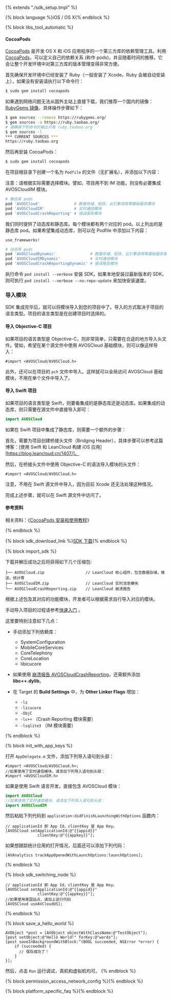
{% extends "./sdk_setup.tmpl" %}

{% block language %}iOS / OS X{% endblock %} 

{% block libs_tool_automatic %}

#### CocoaPods
[CocoaPods](http://www.cocoapods.org/) 是开发 OS X 和 iOS 应用程序的一个第三方库的依赖管理工具。利用 [CocoaPods](http://www.cocoapods.org/)，可以定义自己的依赖关系 (称作 pods)，并且随着时间的推移，它会让整个开发环境中对第三方库的版本管理变得非常方便。

首先确保开发环境中已经安装了 Ruby（一般安装了 Xcode，Ruby 会被自动安装上），如果没有安装请执行以下命令行：

```sh
$ sudo gem install cocoapods
```

如果遇到网络问题无法从国外主站上直接下载，我们推荐一个国内的镜像：[RubyGems 镜像](http://ruby.taobao.org/)，具体操作步骤如下：

```sh
$ gem sources --remove https://rubygems.org/
$ gem sources -a https://ruby.taobao.org/
# 请确保下列命令的输出只有 ruby.taobao.org
$ gem sources -l
*** CURRENT SOURCES ***
https://ruby.taobao.org
```

然后再安装 CocoaPods：

```sh
$ sudo gem install cocoapods
```

在项目根目录下创建一个名为 `Podfile` 的文件（无扩展名），并添加以下内容：

注意：请根据实际需要选择模块。譬如，项目用不到 IM 功能，则没有必要集成 AVOSCloudIM 模块。

```sh
# 静态库 pods
pod 'AVOSCloud'               # 数据存储，短信，云引擎调用等基础服务模块
pod 'AVOSCloudIM'             # 实时通信模块
pod 'AVOSCloudCrashReporting' # 错误报告模块
```

我们同时提供了动态库和静态库。每个模块都有两个对应的 pod。以上列出的是静态库 pod。如果希望集成动态库，则可以在 Podfile 中添加以下内容：

```sh
use_frameworks!

# 动态库 pods
pod 'AVOSCloudDynamic'               # 数据存储，短信，云引擎调用等基础服务模块
pod 'AVOSCloudIMDynamic'             # 实时通信模块
pod 'AVOSCloudCrashReportingDynamic' # 错误报告模块
```

执行命令 `pod install --verbose` 安装 SDK。如果本地安装过最新版本的 SDK，则可执行 `pod install --verbose --no-repo-update` 来加快安装速度。

### 导入模块

SDK 集成完毕后，就可以将模块导入到您的项目中了。导入的方式取决于项目的语言类型。项目的语言类型是在创建项目时选择的。

#### 导入 Objective-C 项目

如果项目的语言类型是 Objective-C，则非常简单，只需要在合适的地方导入头文件。譬如，希望在某个源文件中使用 AVOSCloud 基础模块，则可以像这样导入：

```objc
#import <AVOSCloud/AVOSCloud.h>
```

此外，还可以在项目的 `pch` 文件中导入。这样就可以全局访问 AVOSCloud 基础模块，不用在单个文件中导入了。

#### 导入 Swift 项目

如果项目的语言类型是 Swift，则要看集成的是静态库还是动态库。如果集成的动态库，则只需要在源文件中直接导入即可：

```swift
import AVOSCloud
```

如果在 Swift 项目中集成了静态库，则需要一个额外的步骤：

首先，需要为项目创建桥接头文件（Bridging Header），具体步骤可以参考这篇博客：[使用 Swift 和 LeanCloud 构建 iOS 应用][https://blog.leancloud.cn/1407/]。

然后，在桥接头文件中使用 Objective-C 的语法导入模块的头文件：

```objc
#import <AVOSCloud/AVOSCloud.h>
```

注意，不用在 Swift 源文件中导入，因为目前 Xcode 还无法处理这种情况。

完成上述步骤，就可以在 Swift 源文件中访问了。

#### 参考资料

相关资料：《[CocoaPods 安装和使用教程](http://code4app.com/article/cocoapods-install-usage)》

{% endblock %}

{% block sdk_download_link %}[SDK 下载](sdk_down.html){% endblock %}

{% block import_sdk %}

下载并解压成功之后将获得如下几个压缩包:

```
├── AVOSCloud.zip                  // LeanCloud 核心组件，包含数据存储，推送，统计等
├── AVOSCloudIM.zip                // LeanCloud 实时消息模块                          
└── AVOSCloudCrashReporting.zip    // LeanCloud 崩溃报告
```
根据上述包及其对应的功能模块，开发者可以根据需求自行导入对应的模块。

手动导入项目的过程请参考[快速入门](/start.html) 。

这里要特别注意如下几点：

* 手动添加下列依赖库：
  * SystemConfiguration
  * MobileCoreServices
  * CoreTelephony
  * CoreLocation
  * libicucore

* 如果使用 [崩溃报告 AVOSCloudCrashReporting](./ios_crashreporting_guide.html)，还需额外添加 **libc++.dylib**。

* 在 Target 的 **Build Settings** 中，为 **Other Linker Flags** 增加：
  * `-lz`
  * `-licucore`
  * `-ObjC`
  * `-lc++` （Crash Reporting 模块需要）
  * `-lsqlite3` （IM 模块需要）

{% endblock %}

{% block init_with_app_keys %}

打开 `AppDelegate.m` 文件，添加下列导入语句到头部：

```
#import <AVOSCloud/AVOSCloud.h>;
//如果使用了实时通信模块，请添加下列导入语句到头部：
#import <AVOSCloudIM.h>
```

如果是使用 Swift 语言开发，直接包含 AVOSCloud 模块：

```swift
import AVOSCloud
//如果使用了实时通信模块，请添加下列导入语句到头部：
import AVOSCloudIM
```

然后粘贴下列代码到 `application:didFinishLaunchingWithOptions` 函数内：

```objc
// applicationId 即 App Id，clientKey 是 App Key。
[AVOSCloud setApplicationId:@"{{appid}}"
              clientKey:@"{{appkey}}"];
```

如果想跟踪统计应用的打开情况，后面还可以添加下列代码：

```objc
[AVAnalytics trackAppOpenedWithLaunchOptions:launchOptions];
```

{% endblock %}

{% block sdk_switching_node %}

```
// applicationId 即 App Id，clientKey 是 App Key。
[AVOSCloud setApplicationId:@"{{appid}}"
              clientKey:@"{{appkey}}"];
//如果使用美国站点，请加上这行代码 
[AVOSCloud useAVCloudUS];
```
{% endblock %}

{% block save_a_hello_world %}

```
AVObject *post = [AVObject objectWithClassName:@"TestObject"];
[post setObject:@"Hello World!" forKey:@"words"];
[post saveInBackgroundWithBlock:^(BOOL succeeded, NSError *error) {
    if (succeeded) {
      // 保存成功了！
    }
}];
```

然后，点击 `Run` 运行调试，真机和虚拟机均可。
{% endblock %}

{% block permission_access_network_config %}{% endblock %}

{% block platform_specific_faq %}{% endblock %}



